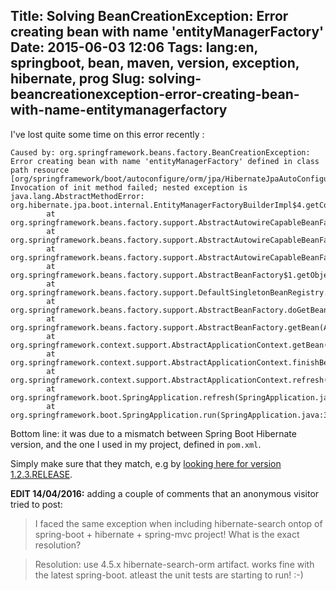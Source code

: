 Title: Solving BeanCreationException: Error creating bean with name 'entityManagerFactory'
Date: 2015-06-03 12:06
Tags: lang:en, springboot, bean, maven, version, exception, hibernate, prog
Slug: solving-beancreationexception-error-creating-bean-with-name-entitymanagerfactory
---
I've lost quite some time on this error recently :

```
Caused by: org.springframework.beans.factory.BeanCreationException: Error creating bean with name 'entityManagerFactory' defined in class path resource [org/springframework/boot/autoconfigure/orm/jpa/HibernateJpaAutoConfiguration.class]: Invocation of init method failed; nested exception is java.lang.AbstractMethodError: org.hibernate.jpa.boot.internal.EntityManagerFactoryBuilderImpl$4.getConfigurationValues()Ljava/util/Map;
        at org.springframework.beans.factory.support.AbstractAutowireCapableBeanFactory.initializeBean(AbstractAutowireCapableBeanFactory.java:1574)
        at org.springframework.beans.factory.support.AbstractAutowireCapableBeanFactory.doCreateBean(AbstractAutowireCapableBeanFactory.java:539)
        at org.springframework.beans.factory.support.AbstractAutowireCapableBeanFactory.createBean(AbstractAutowireCapableBeanFactory.java:476)
        at org.springframework.beans.factory.support.AbstractBeanFactory$1.getObject(AbstractBeanFactory.java:303)
        at org.springframework.beans.factory.support.DefaultSingletonBeanRegistry.getSingleton(DefaultSingletonBeanRegistry.java:230)
        at org.springframework.beans.factory.support.AbstractBeanFactory.doGetBean(AbstractBeanFactory.java:299)
        at org.springframework.beans.factory.support.AbstractBeanFactory.getBean(AbstractBeanFactory.java:194)
        at org.springframework.context.support.AbstractApplicationContext.getBean(AbstractApplicationContext.java:956)
        at org.springframework.context.support.AbstractApplicationContext.finishBeanFactoryInitialization(AbstractApplicationContext.java:747)
        at org.springframework.context.support.AbstractApplicationContext.refresh(AbstractApplicationContext.java:480)
        at org.springframework.boot.SpringApplication.refresh(SpringApplication.java:686)
        at org.springframework.boot.SpringApplication.run(SpringApplication.java:320)
```

Bottom line: it was due to a mismatch between Spring Boot Hibernate version, and the one I used in my project, defined in `pom.xml`.

Simply make sure that they match, e.g by [looking here for version 1.2.3.RELEASE](https://github.com/spring-projects/spring-boot/blob/24a791898c44087943fe8662354f0de1c41cc108/spring-boot-dependencies/pom.xml#L72).

**EDIT 14/04/2016:** adding a couple of comments that an anonymous visitor tried to post:
> I faced the same exception when including hibernate-search ontop of spring-boot + hibernate + spring-mvc project! What is the exact resolution?

> Resolution: use 4.5.x hibernate-search-orm artifact. works fine with the latest spring-boot. atleast the unit tests are starting to run! :-)
